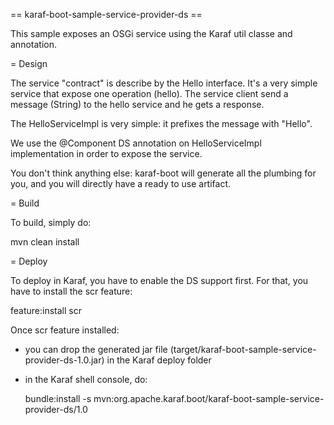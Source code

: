== karaf-boot-sample-service-provider-ds ==

This sample exposes an OSGi service using the Karaf util classe and annotation.

= Design

The service "contract" is describe by the Hello interface. It's a very simple service that expose one operation (hello).
The service client send a message (String) to the hello service and he gets a response.

The HelloServiceImpl is very simple: it prefixes the message with "Hello".

We use the @Component DS annotation on HelloServiceImpl implementation in order to expose the service.

You don't think anything else: karaf-boot will generate all the plumbing for you, and you will directly have a ready
to use artifact.

= Build

To build, simply do:

  mvn clean install

= Deploy

To deploy in Karaf, you have to enable the DS support first. For that, you have to install the scr feature:

  feature:install scr

Once scr feature installed:

* you can drop the generated jar file (target/karaf-boot-sample-service-provider-ds-1.0.jar) in the
Karaf deploy folder
* in the Karaf shell console, do:

  bundle:install -s mvn:org.apache.karaf.boot/karaf-boot-sample-service-provider-ds/1.0